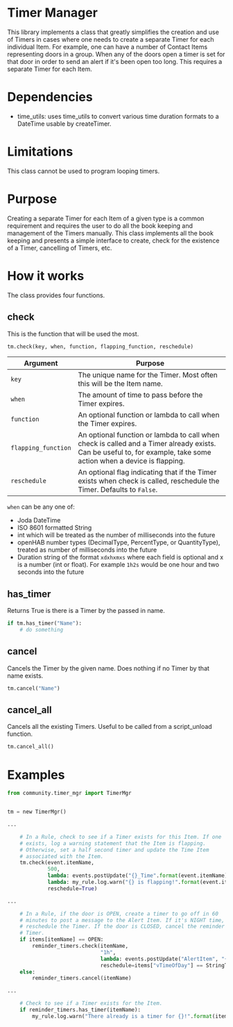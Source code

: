 # Timer Manager
This library implements a class that greatly simplifies the creation and use of Timers in cases where one needs to create a separate Timer for each individual Item.
For example, one can have a number of Contact Items representing doors in a group.
When any of the doors open a timer is set for that door in order to send an alert if it's been open too long.
This requires a separate Timer for each Item.

# Dependencies
- time_utils: uses time_utils to convert various time duration formats to a DateTime usable by createTimer.

# Limitations
This class cannot be used to program looping timers.

# Purpose
Creating a separate Timer for each Item of a given type is a common requirement and requires the user to do all the book keeping and management of the Timers manually.
This class implements all the book keeping and presents a simple interface to create, check for the existence of a Timer, cancelling of Timers, etc.

# How it works
The class provides four functions.

## check
This is the function that will be used the most.

```python
tm.check(key, when, function, flapping_function, reschedule)
```

Argument | Purpose
-|-
`key` | The unique name for the Timer. Most often this will be the Item name.
`when` | The amount of time to pass before the Timer expires.
`function` | An optional function or lambda to call when the Timer expires.
`flapping_function` | An optional function or lambda to call when check is called and a Timer already exists. Can be useful to, for example, take some action when a device is flapping.
`reschedule` | An optional flag indicating that if the Timer exists when check is called, reschedule the Timer. Defaults to `False`.

`when` can be any one of:
- Joda DateTime
- ISO 8601 formatted String
- int which will be treated as the number of milliseconds into the future
- openHAB number types (DecimalType, PercentType, or QuantityType), treated as number of milliseconds into the future
- Duration string of the format `xdxhxmxs` where each field is optional and x is a number (int or float). For example `1h2s` would be one hour and two seconds into the future

## has_timer
Returns True is there is a Timer by the passed in name.

```python
if tm.has_timer("Name"):
    # do something
```

## cancel
Cancels the Timer by the given name.
Does nothing if no Timer by that name exists.

```python
tm.cancel("Name")
```

## cancel_all
Cancels all the existing Timers.
Useful to be called from a script_unload function.

```python
tm.cancel_all()
```

# Examples

```python
from community.timer_mgr import TimerMgr


tm = new TimerMgr()

...

    # In a Rule, check to see if a Timer exists for this Item. If one
    # exists, log a warning statement that the Item is flapping.
    # Otherwise, set a half second timer and update the Time Item
    # associated with the Item.
    tm.check(event.itemName,
             500,
             lambda: events.postUpdate("{}_Time".format(event.itemName), str(DateTime.now())),
             lambda: my_rule.log.warn("{} is flapping!".format(event.itemName),
             reschedule=True)

...

    # In a Rule, if the door is OPEN, create a timer to go off in 60
    # minutes to post a message to the Alert Item. If it's NIGHT time,
    # reschedule the Timer. If the door is CLOSED, cancel the reminder
    # Timer.
    if items[itemName] == OPEN:
        reminder_timers.check(itemName,
                              "1h",
                              lambda: events.postUpdate("AlertItem", "{} has been open for an hour!".format(itemName)),
                              reschedule=items["vTimeOfDay"] == StringType("NIGHT"))
    else:
        reminder_timers.cancel(itemName)

...

    # Check to see if a Timer exists for the Item.
    if reminder_timers.has_timer(itemName):
        my_rule.log.warn("There already is a timer for {}!".format(itemName))
```
